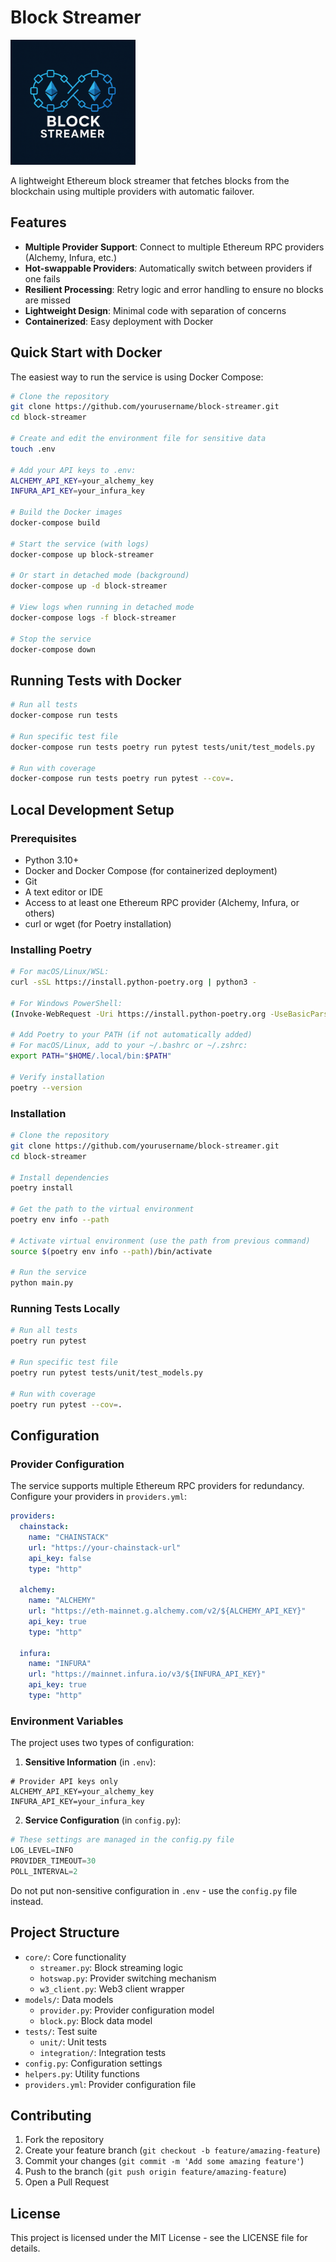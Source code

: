 # Block Streamer

<img src="Logo.png" alt="StockLight Logo" width="200"/>

A lightweight Ethereum block streamer that fetches blocks from the blockchain using multiple providers with automatic failover.

## Features

- **Multiple Provider Support**: Connect to multiple Ethereum RPC providers (Alchemy, Infura, etc.)
- **Hot-swappable Providers**: Automatically switch between providers if one fails
- **Resilient Processing**: Retry logic and error handling to ensure no blocks are missed
- **Lightweight Design**: Minimal code with separation of concerns
- **Containerized**: Easy deployment with Docker

## Quick Start with Docker

The easiest way to run the service is using Docker Compose:

```bash
# Clone the repository
git clone https://github.com/yourusername/block-streamer.git
cd block-streamer

# Create and edit the environment file for sensitive data
touch .env

# Add your API keys to .env:
ALCHEMY_API_KEY=your_alchemy_key
INFURA_API_KEY=your_infura_key

# Build the Docker images
docker-compose build

# Start the service (with logs)
docker-compose up block-streamer

# Or start in detached mode (background)
docker-compose up -d block-streamer

# View logs when running in detached mode
docker-compose logs -f block-streamer

# Stop the service
docker-compose down
```

## Running Tests with Docker

```bash
# Run all tests
docker-compose run tests

# Run specific test file
docker-compose run tests poetry run pytest tests/unit/test_models.py

# Run with coverage
docker-compose run tests poetry run pytest --cov=.
```

## Local Development Setup

### Prerequisites

- Python 3.10+
- Docker and Docker Compose (for containerized deployment)
- Git
- A text editor or IDE
- Access to at least one Ethereum RPC provider (Alchemy, Infura, or others)
- curl or wget (for Poetry installation)

### Installing Poetry

```bash
# For macOS/Linux/WSL:
curl -sSL https://install.python-poetry.org | python3 -

# For Windows PowerShell:
(Invoke-WebRequest -Uri https://install.python-poetry.org -UseBasicParsing).Content | python3 -

# Add Poetry to your PATH (if not automatically added)
# For macOS/Linux, add to your ~/.bashrc or ~/.zshrc:
export PATH="$HOME/.local/bin:$PATH"

# Verify installation
poetry --version
```

### Installation

```bash
# Clone the repository
git clone https://github.com/yourusername/block-streamer.git
cd block-streamer

# Install dependencies
poetry install

# Get the path to the virtual environment
poetry env info --path

# Activate virtual environment (use the path from previous command)
source $(poetry env info --path)/bin/activate

# Run the service
python main.py
```

### Running Tests Locally

```bash
# Run all tests
poetry run pytest

# Run specific test file
poetry run pytest tests/unit/test_models.py

# Run with coverage
poetry run pytest --cov=.
```

## Configuration

### Provider Configuration

The service supports multiple Ethereum RPC providers for redundancy. Configure your providers in `providers.yml`:

```yaml
providers:
  chainstack:
    name: "CHAINSTACK"
    url: "https://your-chainstack-url"
    api_key: false
    type: "http"

  alchemy:
    name: "ALCHEMY"
    url: "https://eth-mainnet.g.alchemy.com/v2/${ALCHEMY_API_KEY}"
    api_key: true
    type: "http"

  infura:
    name: "INFURA"
    url: "https://mainnet.infura.io/v3/${INFURA_API_KEY}"
    api_key: true
    type: "http"
```

### Environment Variables

The project uses two types of configuration:

1. **Sensitive Information** (in `.env`):
```env
# Provider API keys only
ALCHEMY_API_KEY=your_alchemy_key
INFURA_API_KEY=your_infura_key
```

2. **Service Configuration** (in `config.py`):
```python
# These settings are managed in the config.py file
LOG_LEVEL=INFO
PROVIDER_TIMEOUT=30
POLL_INTERVAL=2
```

Do not put non-sensitive configuration in `.env` - use the `config.py` file instead.

## Project Structure

- `core/`: Core functionality
  - `streamer.py`: Block streaming logic
  - `hotswap.py`: Provider switching mechanism
  - `w3_client.py`: Web3 client wrapper
- `models/`: Data models
  - `provider.py`: Provider configuration model
  - `block.py`: Block data model
- `tests/`: Test suite
  - `unit/`: Unit tests
  - `integration/`: Integration tests
- `config.py`: Configuration settings
- `helpers.py`: Utility functions
- `providers.yml`: Provider configuration file

## Contributing

1. Fork the repository
2. Create your feature branch (`git checkout -b feature/amazing-feature`)
3. Commit your changes (`git commit -m 'Add some amazing feature'`)
4. Push to the branch (`git push origin feature/amazing-feature`)
5. Open a Pull Request

## License

This project is licensed under the MIT License - see the LICENSE file for details.
